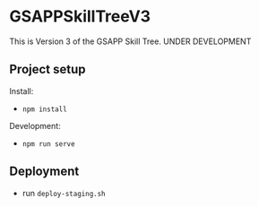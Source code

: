 # GSAPPSkillTreeV3

This is Version 3 of the GSAPP Skill Tree. UNDER DEVELOPMENT


## Project setup

Install:
- `npm install`

Development:
- `npm run serve`

## Deployment

- run `deploy-staging.sh`
